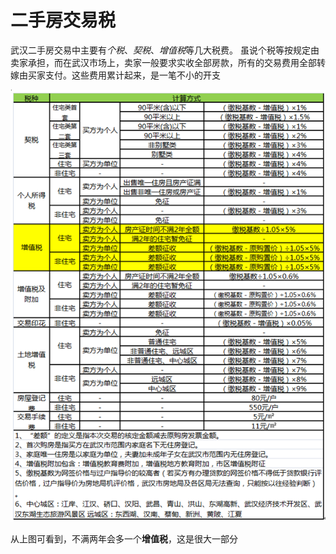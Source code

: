 # 二手房交易税

武汉二手房交易中主要有*个税*、*契税*、*增值税*等几大税费。
虽说个税等按规定由卖家承担，而在武汉市场上，卖家一般要求实收全部房款，所有的交易费用全部转嫁由买家支付。这些费用累计起来，是一笔不小的开支

![税种详情](images/tax-details.png)

从上图可看到，不满两年会多一个**增值税**，这是很大一部分

